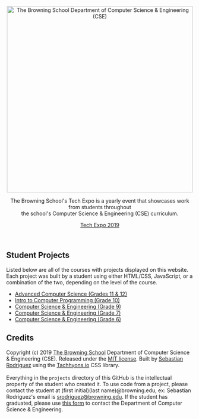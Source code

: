 <div align="center"><a href="https://www.browning.edu/technology-home"><img src="https://seb646.com/tech-expo/assets/cse.png" alt="The Browning School Department of Computer Science & Engineering (CSE)" width="500"/></a> 

The Browning School's Tech Expo is a yearly event that showcases work from students throughout <br>the school's Computer Science & Engineering (CSE) curriculum. <br>

<a href="https://seb646.com/tech-expo">Tech Expo 2019</a></div><br>

## Student Projects
Listed below are all of the courses with projects displayed on this website. Each project was built by a student using either HTML/CSS, JavaScript, or a combination of the two, depending on the level of the course.
* [Advanced Computer Science (Grades 11 & 12)](https://seb646.com/tech-expo/projects/adv-cs/index.html)
* [Intro to Computer Programming (Grade 10)](https://seb646.com/tech-expo/projects/form-iv/index.html)
* [Computer Science & Engineering (Grade 9)](https://seb646.com/tech-expo/projects/form-iii/index.html)
* [Computer Science & Engineering (Grade 7)](https://seb646.com/tech-expo/projects/form-i/index.html)
* [Computer Science & Engineering (Grade 6)](https://seb646.com/tech-expo/projects/grade-6/index.html)

## Credits
Copyright (c) 2019 [The Browning School](https://www.browning.edu/) Department of Computer Science & Engineering (CSE). Released under the [MIT license](https://github.com/seb646/browning-tech-expo/blob/master/LICENSE). Built by [Sebastian Rodriguez](https://seb646.com) using the [Tachhyons.io](http://tachyons.io/) CSS library. 
<br><br>
Everything in the `projects` directory of this GitHub is the intellectual property of the student who created it. To use code from a project, please contact the student at (first initial)(last name)@browning.edu, ex: Sebastian Rodriguez's email is srodriguez@browning.edu. If the student has graduated, please use [this form](https://www.browning.edu/tech-contact-us) to contact the Department of Computer Science & Engineering.
